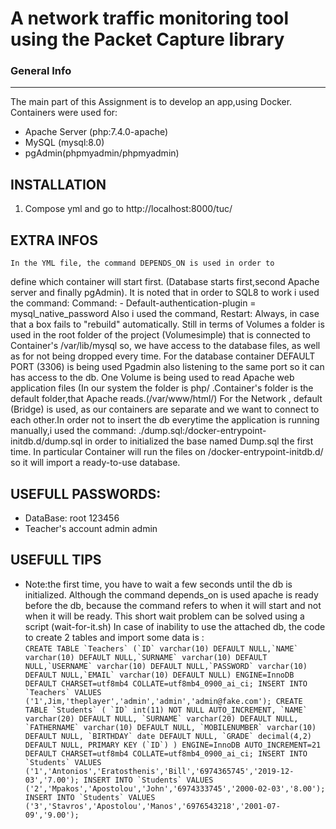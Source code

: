 
# A network traffic monitoring tool using the Packet Capture library
### General Info
------------
The main part of this Assignment is to develop an app,using Docker.
Containers were used for:
- Apache Server (php:7.4.0-apache)
- MySQL (mysql:8.0)
- pgAdmin(phpmyadmin/phpmyadmin)

  
INSTALLATION
------------
1. Compose yml and go to  http://localhost:8000/tuc/


EXTRA INFOS
------------
	In the YML file, the command DEPENDS_ON is used in order to
define which container will start first. (Database starts first,second Apache server and
finally pgAdmin). It is noted that in order to SQL8 to work i used the command:
Command: - Default-authentication-plugin = mysql_native_password
Also i used the command, Restart: Always, in case that a box
fails to "rebuild" automatically. Still in terms of Volumes
a folder is used in the root folder of the project (Volumesimple)
that is connected to Container's /var/lib/mysql so,
we have access to the database files, as well as for not being dropped
every time. For the database container DEFAULT PORT (3306) is being used
Pgadmin also listening to the same port so it can has access to the db. 
One Volume is being used to read Apache web application files
(In our system the folder is php/ .Container's folder is the default
folder,that Apache reads.(/var/www/html/) For the Network
, default (Bridge) is used, as our containers are separate
and we want to connect to each other.In order not to insert the db
everytime the application is running manually,i used the command:
./dump.sql:/docker-entrypoint-initdb.d/dump.sql in order to
initialized the base named Dump.sql the first time. In particular
Container will run the files on /docker-entrypoint-initdb.d/ 
so it will import a ready-to-use database.

USEFULL PASSWORDS:
------------
- DataBase: root 123456
- Teacher's account admin admin

USEFULL TIPS
------------
* Note:the first time, you have to wait a few seconds
until the db is initialized. Although the command depends_on is used
apache is ready before the db, because the command
refers to when it will start and not when it will be ready. This
short wait problem can be solved using a script
(wait-for-it.sh)
In case of inability to use the attached db, the
code to create 2 tables and import some
data is :   
```CREATE TABLE `Teachers` (`ID` varchar(10) DEFAULT NULL,`NAME` varchar(10) DEFAULT NULL,`SURNAME` varchar(10) DEFAULT
NULL,`USERNAME` varchar(10) DEFAULT NULL,`PASSWORD` varchar(10) DEFAULT NULL,`EMAIL` varchar(10) DEFAULT NULL)
ENGINE=InnoDB DEFAULT CHARSET=utf8mb4 COLLATE=utf8mb4_0900_ai_ci;
INSERT INTO `Teachers` VALUES ('1',Jim,'theplayer','admin','admin','admin@fake.com');
CREATE TABLE `Students` (
`ID` int(11) NOT NULL AUTO_INCREMENT,
`NAME` varchar(20) DEFAULT NULL,
`SURNAME` varchar(20) DEFAULT NULL,
`FATHERNAME` varchar(10) DEFAULT NULL,
`MOBILENUMBER` varchar(10) DEFAULT NULL,
`BIRTHDAY` date DEFAULT NULL,
`GRADE` decimal(4,2) DEFAULT NULL,
PRIMARY KEY (`ID`)
) ENGINE=InnoDB AUTO_INCREMENT=21 DEFAULT CHARSET=utf8mb4 COLLATE=utf8mb4_0900_ai_ci;
INSERT INTO `Students` VALUES ('1','Antonios','Eratosthenis','Bill','6974365745','2019-12-03','7.00');
INSERT INTO `Students` VALUES ('2','Mpakos','Apostolou','John','6974333745','2000-02-03','8.00');
INSERT INTO `Students` VALUES ('3','Stavros','Apostolou','Manos','6976543218','2001-07-09','9.00'); ```<br />